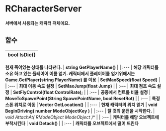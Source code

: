 # **RCharacterServer**

 **서버에서 사용되는 캐릭터 객체에요.** 
## **함수**

| **bool IsDie()** |
| :--- |
 **현재 죽어있는 상태를 나타낸다.** 
| **string GetPlayerName()** |
| :--- |
 **해당 캐릭터를 소유 하고 있는 플레이어 이름 얻기. 캐릭터에서 플레이어를 얻기위해서는 Game.GetPlayer(string PlayerName) 를 이용** 
| **SetMaxSpeed(float Speed)** |
| :--- |
 **최대 이동 속도 설정** 
| **SetMaxJump(float Jump)** |
| :--- |
 **최대 점프 속도 설정** 
| **SetFlyControl(float ControlRate);** |
| :--- |
 **공중에서 컨트롤 비율 설정** 
| **MoveToSpawnPoint(String SpawnPointName, bool ResetRot)** |
| :--- |
 **특정 스폰 위치로 이동** 
| **Vector GetLocation()** |
| :--- |
 **현재 캐릭터의 위치 얻기** 
| **void BeginDriving( number ModeObjectKey )** |
| :--- |
 **탈 것의 운전을 시작한다.** 
| **void AttachAt( RModeObject* ModeObject )** |
| :--- |
 **캐릭터를 해당 오브젝트에 부착시킨다** 
| **void Detach()** |
| :--- |
 **캐릭터를 오브젝트에서 떨어 뜨린다** 
